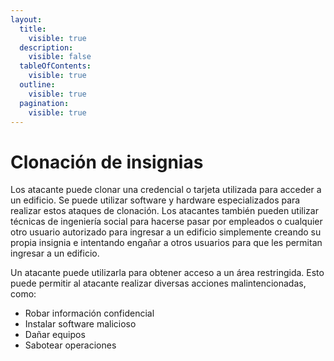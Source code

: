 ```yaml
---
layout:
  title:
    visible: true
  description:
    visible: false
  tableOfContents:
    visible: true
  outline:
    visible: true
  pagination:
    visible: true
---
```


# Clonación de insignias

Los  atacante puede clonar una credencial o tarjeta utilizada para acceder a un edificio. Se puede utilizar software y hardware especializados para realizar estos ataques de clonación. Los atacantes también pueden utilizar técnicas de ingeniería social para hacerse pasar por empleados o cualquier otro usuario autorizado para ingresar a un edificio simplemente creando su propia insignia e intentando engañar a otros usuarios para que les permitan ingresar a un edificio.&#x20;

Un  atacante puede utilizarla para obtener acceso a un área restringida. Esto puede permitir al atacante realizar diversas acciones malintencionadas, como:

* Robar información confidencial
* Instalar software malicioso
* Dañar equipos
* Sabotear operaciones
